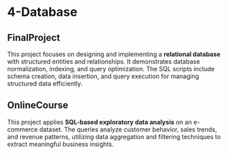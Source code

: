 # 4-Database

## FinalProject  
This project focuses on designing and implementing a **relational database** with structured entities and relationships. It demonstrates database normalization, indexing, and query optimization. The SQL scripts include schema creation, data insertion, and query execution for managing structured data efficiently.

## OnlineCourse  
This project applies **SQL-based exploratory data analysis** on an e-commerce dataset. The queries analyze customer behavior, sales trends, and revenue patterns, utilizing data aggregation and filtering techniques to extract meaningful business insights.
